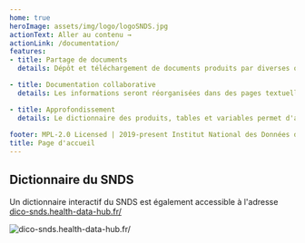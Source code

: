 ```yaml
---
home: true
heroImage: assets/img/logo/logoSNDS.jpg
actionText: Aller au contenu →
actionLink: /documentation/
features:
- title: Partage de documents
  details: Dépôt et téléchargement de documents produits par diverses organisations

- title: Documentation collaborative
  details: Les informations seront réorganisées dans des pages textuelles, facilitant la collabor   ation

- title: Approfondissement
  details: Le dictionnaire des produits, tables et variables permet d'aller chercher des informations détaillées
 
footer: MPL-2.0 Licensed | 2019-present Institut National des Données de Santé
title: Page d'accueil
---
```

<!-- SPDX-License-Identifier: MPL-2.0 -->


## Dictionnaire du SNDS

Un dictionnaire interactif du SNDS est également accessible à l'adresse 
[dico-snds.health-data-hub.fr/](http://dico-snds.health-data-hub.fr/)

![dico-snds.health-data-hub.fr/](/assets/img/dico_snds.png)